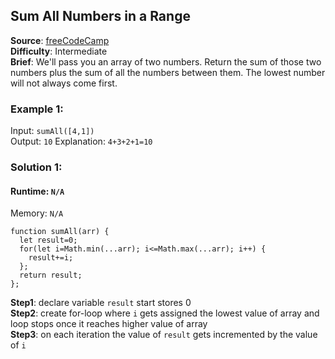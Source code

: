 ## Sum All Numbers in a Range

**Source**: [freeCodeCamp](https://www.freecodecamp.org/learn/javascript-algorithms-and-data-structures/intermediate-algorithm-scripting/sum-all-numbers-in-a-range)  
**Difficulty**: Intermediate  
**Brief**: We'll pass you an array of two numbers. Return the sum of those two numbers plus the sum of all the numbers between them. The lowest number will not always come first.   

### Example 1:
Input: ``sumAll([4,1])``  
Output: ``10`` 
Explanation: ``4+3+2+1=10``


### Solution 1:
#### Runtime: ``N/A``   
Memory: ``N/A``   
```
function sumAll(arr) {
  let result=0;
  for(let i=Math.min(...arr); i<=Math.max(...arr); i++) {
    result+=i;
  };
  return result;
};
```
**Step1**: declare variable ``result`` start stores 0   
**Step2**: create for-loop where ``i`` gets assigned the lowest value of array and loop stops once it reaches higher value of array    
**Step3**: on each iteration the value of ``result`` gets incremented by the value of ``i``  

